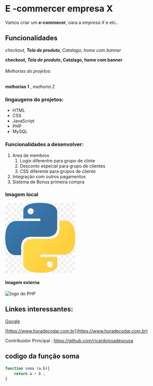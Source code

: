 # E -commercer empresa X

Vamos criar um **e-commecer**, oara a *empresa X*  e etc..

## Funcionalidades


_checkout, **Tela de produto**, Catalago, home com banner_

**checkout, _Tela de produto_, Catalago, home com banner**

###### Melhorias do projetos:
__melhorias 1__ , _melhoria 2_ 

### lingaugens do projetos:

* HTML
* CSS
* JavaScript
* PHP
* MySQL

### Funcionalidades a desenvolver:

1. Area de membros 
    1. Login diferentre para grupo de clinte
    2. Desconto especial para grupo de clientes
    3. CSS diferente para grupos de cliente
2. Integração com outros pagamentos
3. Sistema de Bonus primeira compra 

### Imagem local
![Logo do Python](img/pny.png)

#### Imagem externa 
![logo do PHP](https://upload.wikimedia.org/wikipedia/commons/thumb/2/27/PHP-logo.svg/1200px-PHP-logo.svg.png)

## Linkes interessantes:

[Google](https://www.google.com)


[https://www.horadecodar.com.br](https://www.horadecodar.com.br)

Contribuidor Principal : https://github.com/ricardoissadesousa 

## codigo da função soma 

```javascript
function soma (a,b){
    return a + b ;
}
```
